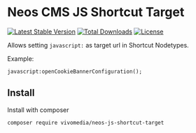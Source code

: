 # Neos CMS JS Shortcut Target

[![Latest Stable Version](https://poser.pugx.org/vivomedia/neos-js-shortcut-target/v/stable)](https://packagist.org/packages/vivomedia/neos-js-shortcut-target)
[![Total Downloads](https://poser.pugx.org/vivomedia/neos-js-shortcut-target/downloads)](https://packagist.org/packages/vivomedia/neos-js-shortcut-target)
[![License](https://poser.pugx.org/vivomedia/neos-js-shortcut-target/license)](https://packagist.org/packages/vivomedia/neos-js-shortcut-target)

Allows setting `javascript:` as target url in Shortcut Nodetypes.

Example: 

```
javascript:openCookieBannerConfiguration();
```

## Install

Install with composer

```
composer require vivomedia/neos-js-shortcut-target 
```
